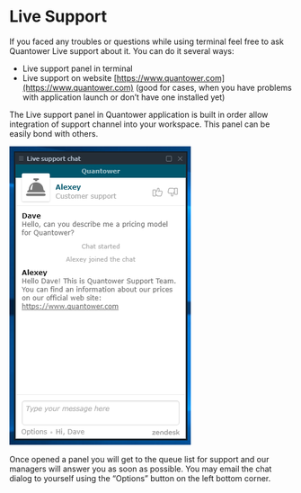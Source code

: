 # Live Support

If you faced any troubles or questions while using terminal feel free to ask Quantower Live support about it. You can do it several ways:

* Live support panel in terminal 
* Live support on website [https://www.quantower.com](https://www.quantower.com) \(good for cases, when you have problems with application launch or don’t have one installed yet\)

The Live support panel in Quantower application is built in order allow integration of support channel into your workspace. This panel can be easily bond with others.

![Quantower support at your service](../.gitbook/assets/livesupport.png)

Once opened a panel you will get to the queue list for support and our managers will answer you as soon as possible. You may email the chat dialog to yourself using the “Options” button on the left bottom corner.

